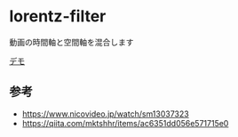 # lorentz-filter

動画の時間軸と空間軸を混合します

[デモ](https://kanade-k-1228.github.io/lorentz-filter/)

## 参考
- https://www.nicovideo.jp/watch/sm13037323
- https://qiita.com/mktshhr/items/ac6351dd056e571715e0

